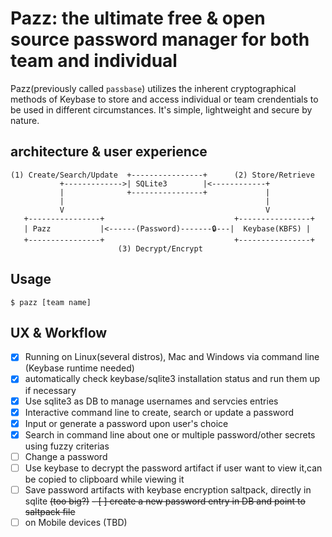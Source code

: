# Pazz: the ultimate free & open source password manager for both team and individual

Pazz(previously called `passbase`) utilizes the inherent cryptographical methods of Keybase to store and access individual or team crendentials to be used in different circumstances. It's simple, lightweight and secure by nature.  

## architecture & user experience
```
(1) Create/Search/Update  +----------------+      (2) Store/Retrieve
           +------------->| SQLite3        |<------------+
           |              +----------------+             |
           |                                             |
           V                                             V
   +----------------+                             +----------------+
   | Pazz           |<------(Password)-------🔒---|  Keybase(KBFS) |
   +----------------+                             +----------------+
                        (3) Decrypt/Encrypt
```
## Usage

```
$ pazz [team name]

```

## UX & Workflow
- [x] Running on Linux(several distros), Mac and Windows via command line (Keybase runtime needed)
- [x] automatically check keybase/sqlite3 installation status and run them up if necessary
- [x] Use sqlite3 as DB to manage usernames and servcies entries
- [x] Interactive command line to create, search or update a password
- [x] Input or generate a password upon user's choice
- [x] Search in command line about one or multiple password/other secrets using fuzzy criterias
- [ ] Change a password
- [ ] Use keybase to decrypt the password artifact if user want to view it,can be copied to clipboard while viewing it
- [ ] Save password artifacts with keybase encryption saltpack, directly in sqlite ~~(too big?)~~
    ~~- [ ] create a new password entry in DB and point to saltpack file~~
- [ ] on Mobile devices (TBD)
